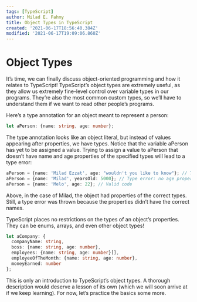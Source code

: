 ```yaml
---
tags: [TypeScript]
author: Milad E. Fahmy
title: Object Types in TypeScript
created: '2021-06-17T18:56:40.384Z'
modified: '2021-06-17T19:09:06.860Z'
---
```


# Object Types 
<p>It’s time, we can finally discuss object-oriented programming and how it relates to TypeScript! TypeScript’s object types are extremely useful, as they allow us extremely fine-level control over variable types in our programs. They’re also the most common custom types, so we’ll have to understand them if we want to read other people’s programs.</p>

Here’s a type annotation for an object meant to represent a person:

```ts
let aPerson: {name: string, age: number};
```
<p>The type annotation looks like an object literal, but instead of values appearing after properties, we have types. Notice that the variable aPerson has yet to be assigned a value. Trying to assign a value to aPerson that doesn’t have name and age properties of the specified types will lead to a type error:</p>

```ts
aPerson = {name: 'Milad Ezzat', age: "wouldn't you like to know"}; // Type error: age property has the wrong type.
aPerson = {name: 'Milad', yearsOld: 5000}; // Type error: no age property. 
aPerson = {name: 'Melo', age: 22}; // Valid code
```

<p>Above, in the case of Milad, the object had properties of the correct types. Still, a type error was thrown because the properties didn’t have the correct names. </p>
<p>TypeScript places no restrictions on the types of an object’s properties. They can be enums, arrays, and even other object types!</p>

```ts
let aCompany: {
  companyName: string, 
  boss: {name: string, age: number}, 
  employees: {name: string, age: number}[], 
  employeeOfTheMonth: {name: string, age: number},  
  moneyEarned: number
};
```

<p>
This is only an introduction to TypeScript’s object types. A thorough description would deserve a lesson of its own (which we will soon arrive at if we keep learning). For now, let’s practice the basics some more. </p>
